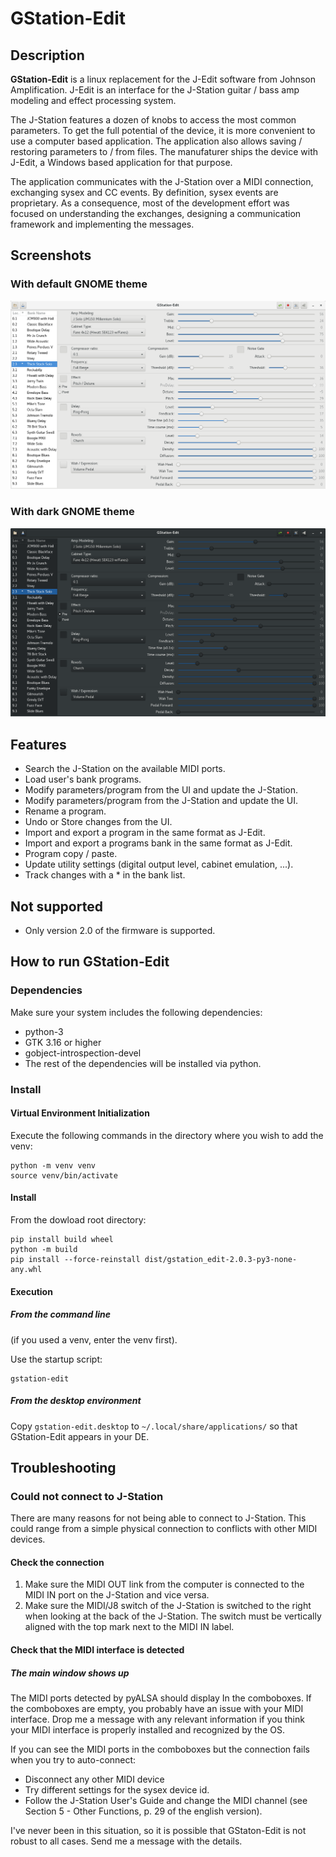 # GStation-Edit

## Description

**GStation-Edit** is a linux replacement for the J-Edit software from Johnson
Amplification. J-Edit is an interface for the J-Station guitar / bass amp
modeling and effect processing system.

The J-Station features a dozen of knobs to access the most common parameters.
To get the full potential of the device, it is more convenient to use a computer
based application. The application also allows saving / restoring parameters
to / from files. The manufaturer ships the device with J-Edit, a Windows based
application for that purpose.

The application communicates with the J-Station over a MIDI connection,
exchanging sysex and CC events. By definition, sysex events are proprietary.
As a consequence, most of the development effort was focused on understanding the
exchanges, designing a communication framework and implementing the messages.

## Screenshots

### With default GNOME theme

![Default theme](assets/gstation-edit_default-theme.png)
<br/>

### With dark GNOME theme

![Dark theme](assets/gstation-edit_dark-theme.png)


## <a name='features'></a>Features

- Search the J-Station on the available MIDI ports.
- Load user's bank programs.
- Modify parameters/program from the UI and update the J-Station.
- Modify parameters/program from the J-Station and update the UI.
- Rename a program.
- Undo or Store changes from the UI.
- Import and export a program in the same format as J-Edit.
- Import and export a programs bank in the same format as J-Edit.
- Program copy / paste.
- Update utility settings (digital output level, cabinet emulation, ...).
- Track changes with a * in the bank list.

## Not supported

- Only version 2.0 of the firmware is supported.

## <a name='how_to_run'></a>How to run GStation-Edit

### Dependencies

Make sure your system includes the following dependencies:

- python-3
- GTK 3.16 or higher
- gobject-introspection-devel
- The rest of the dependencies will be installed via python.

### Install

#### Virtual Environment Initialization

Execute the following commands in the directory where you wish to add the venv:

```
python -m venv venv
source venv/bin/activate
```

#### Install

From the dowload root directory:

```
pip install build wheel
python -m build
pip install --force-reinstall dist/gstation_edit-2.0.3-py3-none-any.whl
```

#### Execution

##### From the command line

(if you used a venv, enter the venv first).

Use the startup script:

```
gstation-edit
```

##### From the desktop environment

Copy `gstation-edit.desktop` to `~/.local/share/applications/` so that
GStation-Edit appears in your DE.

## Troubleshooting

### Could not connect to J-Station

There are many reasons for not being able to connect to J-Station.
This could range from a simple physical connection to conflicts
with other MIDI devices.

#### Check the connection

1. Make sure the MIDI OUT link from the computer is connected to
the MIDI IN port on the J-Station and vice versa.
2. Make sure the MIDI/J8 switch of the J-Station is switched to
the right when looking at the back of the J-Station. The switch must
be vertically aligned with the top mark next to the MIDI IN label.

#### Check that the MIDI interface is detected

##### The main window shows up

The MIDI ports detected by pyALSA should display In the comboboxes.
If the comboboxes are empty, you probably have an issue with your MIDI interface.
Drop me a message with any relevant information if you think your MIDI interface
is properly installed and recognized by the OS.

If you can see the MIDI ports in the comboboxes but the connection fails when
you try to auto-connect:

- Disconnect any other MIDI device
- Try different settings for the sysex device id.
- Follow the J-Station User's Guide and change the MIDI channel (see Section 5 -
Other Functions, p. 29 of the english version).

I've never been in this situation, so it is possible that GStaton-Edit is not
robust to all cases. Send me a message with the details.
